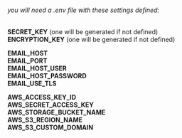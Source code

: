 <html>
<body>
<h6>you will need a .env file with these settings defined:</h6>
<p>
    <b>SECRET_KEY</b> (one will be generated if not defined) <br />
    <b>ENCRYPTION_KEY</b> (one will be generated if not defined) <br />
</p>
<p><b>
    EMAIL_HOST <br />
    EMAIL_PORT <br />
    EMAIL_HOST_USER <br />
    EMAIL_HOST_PASSWORD <br />
    EMAIL_USE_TLS <br />
</b></p>
<p><b>
    AWS_ACCESS_KEY_ID <br />
    AWS_SECRET_ACCESS_KEY <br />
    AWS_STORAGE_BUCKET_NAME <br />
    AWS_S3_REGION_NAME <br />
    AWS_S3_CUSTOM_DOMAIN <br />
</b</p>
</body>
</html>